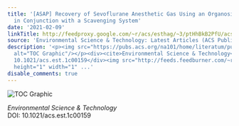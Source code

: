 ```yaml
---
title: '[ASAP] Recovery of Sevoflurane Anesthetic Gas Using an Organosilica Membrane
  in Conjunction with a Scavenging System'
date: '2021-02-09'
linkTitle: http://feedproxy.google.com/~r/acs/esthag/~3/ptHhBkB2PfU/acs.est.1c00159
source: 'Environmental Science & Technology: Latest Articles (ACS Publications)'
description: '<p><img src="https://pubs.acs.org/na101/home/literatum/publisher/achs/journals/content/esthag/0/esthag.ahead-of-print/acs.est.1c00159/20210208/images/medium/es1c00159_0006.gif"
  alt="TOC Graphic"/></p><div><cite>Environmental Science & Technology</cite></div><div>DOI:
  10.1021/acs.est.1c00159</div><img src="http://feeds.feedburner.com/~r/acs/esthag/~4/ptHhBkB2PfU"
  height="1" width="1" ...'
disable_comments: true
---
```

<p><img src="https://pubs.acs.org/na101/home/literatum/publisher/achs/journals/content/esthag/0/esthag.ahead-of-print/acs.est.1c00159/20210208/images/medium/es1c00159_0006.gif" alt="TOC Graphic"/></p><div><cite>Environmental Science & Technology</cite></div><div>DOI: 10.1021/acs.est.1c00159</div><img src="http://feeds.feedburner.com/~r/acs/esthag/~4/ptHhBkB2PfU" height="1" width="1" ...